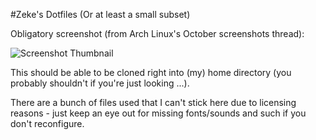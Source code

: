 #Zeke's Dotfiles
(Or at least a small subset)

Obligatory screenshot (from Arch Linux's October screenshots thread):

![Screenshot Thumbnail](http://onebit.us/x/u/ZekeSulastin/nPsGpIxamj.png)

This should be able to be cloned right into (my) home directory (you probably shouldn't if you're just looking ...).

There are a bunch of files used that I can't stick here due to licensing reasons - just keep an eye out for missing fonts/sounds and such if you don't reconfigure.
